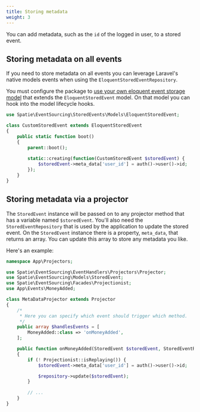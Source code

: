 ```yaml
---
title: Storing metadata
weight: 3
---
```


You can add metadata, such as the `id` of the logged in user, to a stored event. 

## Storing metadata on all events

If you need to store metadata on all events you can leverage Laravel's native models events when using the `EloquentStoredEventRepository`.

You must configure the package to [use your own eloquent event storage model](/laravel-event-sourcing/v7/advanced-usage/using-your-own-event-storage-model) that extends the `EloquentStoredEvent` model. On that model you can hook into the model lifecycle hooks.

```php
use Spatie\EventSourcing\StoredEvents\Models\EloquentStoredEvent;

class CustomStoredEvent extends EloquentStoredEvent
{
    public static function boot()
    {
        parent::boot();
        
        static::creating(function(CustomStoredEvent $storedEvent) {
            $storedEvent->meta_data['user_id'] = auth()->user()->id;
        });
    }
}
```

## Storing metadata via a projector

The `StoredEvent` instance will be passed on to any projector method that has a variable named `$storedEvent`. You'll also need the `StoredEventRepository` that is used by the application to update the stored event. 
On the `StoredEvent` instance there is a property, `meta_data`, that returns an array. You can update this array to store any metadata you like.

Here's an example:

```php
namespace App\Projectors;

use Spatie\EventSourcing\EventHandlers\Projectors\Projector;
use Spatie\EventSourcing\Models\StoredEvent;
use Spatie\EventSourcing\Facades\Projectionist;
use App\Events\MoneyAdded;

class MetaDataProjector extends Projector
{
    /*
     * Here you can specify which event should trigger which method.
     */
    public array $handlesEvents = [
        MoneyAdded::class => 'onMoneyAdded',
    ];

    public function onMoneyAdded(StoredEvent $storedEvent, StoredEventRepository $repository)
    {
        if (! Projectionist::isReplaying()) {
            $storedEvent->meta_data['user_id'] = auth()->user()->id;

            $repository->update($storedEvent);
        }
        
        // ...
    }
}
```
